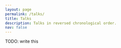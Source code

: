 ```yaml
---
layout: page
permalink: /talks/
title: Talks
description: Talks in reversed chronological order.
nav: false
---
```

TODO: write this